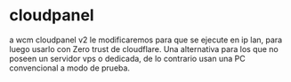 # cloudpanel
a wcm cloudpanel v2 le modificaremos para que se ejecute en ip lan, para luego usarlo con Zero trust de cloudflare. Una alternativa para los que no poseen un servidor vps o dedicada, de lo contrario usan una PC convencional a modo de prueba.
